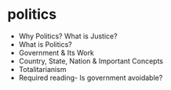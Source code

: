 # politics

- Why Politics? What is Justice?
- What is Politics?
- Government & Its Work 
- Country, State, Nation & Important Concepts
- Totalitarianism
- Required reading- Is government avoidable?
